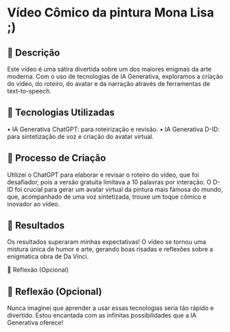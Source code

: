 # Vídeo Cômico da pintura Mona Lisa ;)

## 📒 Descrição
Este vídeo é uma sátira divertida sobre um dos maiores enigmas da arte moderna. Com o uso de tecnologias de IA Generativa, exploramos a criação do vídeo,
do roteiro, do avatar e da narração através de ferramentas de text-to-speech.

## 🤖 Tecnologias Utilizadas

•	IA Generativa ChatGPT: para roteirização e revisão.
• IA Generativa D-ID: para sintetização de voz e criação do avatar virtual.

## 🧐 Processo de Criação
Utilizei o ChatGPT para elaborar e revisar o roteiro do vídeo, que foi desafiador, pois a versão gratuita limitava a 10 palavras por interação. O D-ID foi crucial para gerar
um avatar virtual da pintura mais famosa do mundo, que, acompanhado de uma voz sintetizada, trouxe um toque cômico e inovador ao vídeo.

## 🚀 Resultados
Os resultados superaram minhas expectativas! O vídeo se tornou uma mistura única de humor e arte, gerando boas risadas e reflexões sobre a enigmatica obra de Da Vinci.

💭 Reflexão (Opcional)
## 💭 Reflexão (Opcional)
Nunca imaginei que aprender a usar essas tecnologias seria tão rápido e divertido. Estou encantada com as infinitas possibilidades que a IA Generativa oferece!
